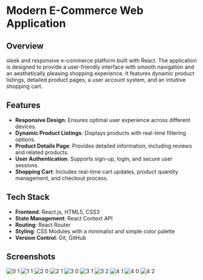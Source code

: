 # Modern E-Commerce Web Application

## Overview
sleek and responsive e-commerce platform built with React. The application is designed to provide a user-friendly interface with smooth navigation and an aesthetically pleasing shopping experience. It features dynamic product listings, detailed product pages, a user account system, and an intuitive shopping cart.

## Features
- **Responsive Design**: Ensures optimal user experience across different devices.
- **Dynamic Product Listings**: Displays products with real-time filtering options.
- **Product Details Page**: Provides detailed information, including reviews and related products.
- **User Authentication**: Supports sign-up, login, and secure user sessions.
- **Shopping Cart**: Includes real-time cart updates, product quantity management, and checkout process.

## Tech Stack
- **Frontend**: React.js, HTML5, CSS3
- **State Management**: React Context API
- **Routing**: React Router
- **Styling**: CSS Modules with a minimalist and simple color palette
- **Version Control**: Git, GitHub

## Screenshots

![0 1](https://github.com/user-attachments/assets/300aeb1c-b4e6-43da-8b14-da77e4e52004)
![1 1](https://github.com/user-attachments/assets/85d23af8-292c-4ada-9393-779d8af40df4)
![2 0](https://github.com/user-attachments/assets/628274a8-b9b8-4894-bfc0-22d09c1bd473)
![2 1](https://github.com/user-attachments/assets/9aae5cd4-c27f-4abc-bc3f-addf989b9e66)
![3 0](https://github.com/user-attachments/assets/d22e0d69-db45-4bab-917e-06698b3fae5c)
![3 1](https://github.com/user-attachments/assets/c1d94909-5d0e-4fde-a826-6ac50e7dbeef)
![3 2](https://github.com/user-attachments/assets/d847efca-9d5d-4c4b-b1bf-10d85c529d25)
![4 1](https://github.com/user-attachments/assets/62e196dc-c1e1-4f22-aefd-ad74f43a347a)
![4 0](https://github.com/user-attachments/assets/8c69a439-f254-4dae-997a-740866c6f715)
![4 2](https://github.com/user-attachments/assets/5d9529c6-4adc-48c7-a2de-c42b90d48fa6)
